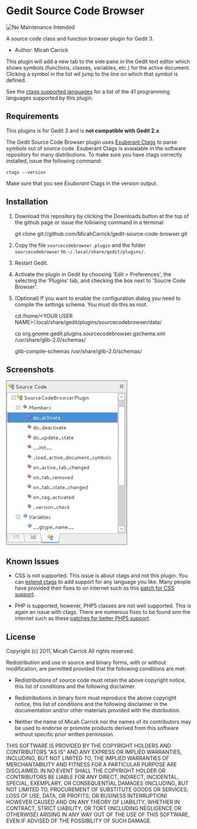 Gedit Source Code Browser
=========================

![No Maintenance Intended](http://unmaintained.tech/badge.svg)

A source code class and function browser plugin for Gedit 3.

* Author: Micah Carrick

This plugin will add a new tab to the side pane in the Gedit text editor which
shows symbols (functions, classes, variables, etc.) for the active document.
Clicking a symbol in the list wil jump to the line on which that symbol is
defined.

See the [ctags supported languages](http://ctags.sourceforge.net/languages.html)
for a list of the 41 programming languages supported by this plugin.


Requirements
------------

This plugins is for Gedit 3 and is **not compatible with Gedit 2.x**.

The Gedit Source Code Browser plugin uses
[Exuberant Ctags](http://ctags.sourceforge.net/) to parse symbols
out of source code. Exuberant Ctags is avaialable in the software repository for
many distributions. To make sure you have ctags correctly installed, issue
the following command:

    ctags --version

Make sure that you see *Exuberant* Ctags in the version output.


Installation
------------

1. Download this repository by clicking the Downloads button at the top of the
   github page or issue the following command in a terminal:

    git clone git://github.com/MicahCarrick/gedit-source-code-browser.git

2. Copy the file `sourcecodebrowser.plugin` and the folder `sourcecodebrowser` to
   `~/.local/share/gedit/plugins/`.

3. Restart Gedit.

4. Activate the plugin in Gedit by choosing 'Edit > Preferences', the selecting
   the 'Plugins' tab, and checking the box next to 'Soucre Code Browser'.

5. (Optional) If you want to enable the configuration dialog you need to compile
   the settings schema. You must do this as root.

    cd /home/&lt;YOUR USER NAME&gt;/.local/share/gedit/plugins/sourcecodebrowser/data/

    cp org.gnome.gedit.plugins.sourcecodebrowser.gschema.xml /usr/share/glib-2.0/schemas/

    glib-compile-schemas /usr/share/glib-2.0/schemas/

Screenshots
-----------

![Python code in Source Code Browser](screenshot.png)


Known Issues
------------

* CSS is not supported. This issue is about ctags and not this plugin. You can
  [extend ctags](http://ctags.sourceforge.net/EXTENDING.html) to add support for
  any language you like. Many people have provided their fixes to on internet
  such as this [patch for CSS support](http://scie.nti.st/2006/12/22/how-to-add-css-support-to-ctags).

* PHP is supported, however, PHP5 classes are not well supported. This is again
  an issue with ctags. There are numerous fixes to be found onn the internet
  such as these
  [patches for better PHP5 support](http://www.jejik.com/articles/2008/11/patching_exuberant-ctags_for_better_php5_support_in_vim/).


License
-------

Copyright (c) 2011, Micah Carrick
All rights reserved.

Redistribution and use in source and binary forms, with or without modification,
are permitted provided that the following conditions are met:

* Redistributions of source code must retain the above copyright notice, this
list of conditions and the following disclaimer.

* Redistributions in binary form must reproduce the above copyright notice,
this list of conditions and the following disclaimer in the documentation
and/or other materials provided with the distribution.

* Neither the name of Micah Carrick nor the names of its
contributors may be used to endorse or promote products derived from this
software without specific prior written permission.

THIS SOFTWARE IS PROVIDED BY THE COPYRIGHT HOLDERS AND CONTRIBUTORS "AS IS" AND
ANY EXPRESS OR IMPLIED WARRANTIES, INCLUDING, BUT NOT LIMITED TO, THE IMPLIED
WARRANTIES OF MERCHANTABILITY AND FITNESS FOR A PARTICULAR PURPOSE ARE
DISCLAIMED. IN NO EVENT SHALL THE COPYRIGHT HOLDER OR CONTRIBUTORS BE LIABLE FOR
ANY DIRECT, INDIRECT, INCIDENTAL, SPECIAL, EXEMPLARY, OR CONSEQUENTIAL DAMAGES
(INCLUDING, BUT NOT LIMITED TO, PROCUREMENT OF SUBSTITUTE GOODS OR SERVICES;
LOSS OF USE, DATA, OR PROFITS; OR BUSINESS INTERRUPTION) HOWEVER CAUSED AND ON
ANY THEORY OF LIABILITY, WHETHER IN CONTRACT, STRICT LIABILITY, OR TORT
(INCLUDING NEGLIGENCE OR OTHERWISE) ARISING IN ANY WAY OUT OF THE USE OF THIS
SOFTWARE, EVEN IF ADVISED OF THE POSSIBILITY OF SUCH DAMAGE.
